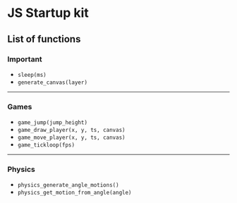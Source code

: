 # JS Startup kit

## List of functions

### Important
- `sleep(ms)`
- `generate_canvas(layer)`

---

### Games
- `game_jump(jump_height)`
- `game_draw_player(x, y, ts, canvas)`
- `game_move_player(x, y, ts, canvas)`
- `game_tickloop(fps)`

---

### Physics
- `physics_generate_angle_motions()`
- `physics_get_motion_from_angle(angle)`
